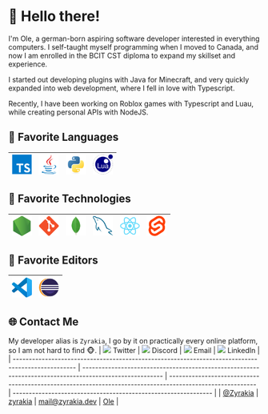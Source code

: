# 👋 Hello there!

I'm Ole, a german-born aspiring software developer interested in everything computers. I self-taught myself programming when I moved to Canada, and now I am enrolled in the BCIT CST diploma to expand my skillset and experience.

I started out developing plugins with Java for Minecraft, and very quickly expanded into web development, where I fell in love with Typescript.

Recently, I have been working on Roblox games with Typescript and Luau, while creating personal APIs with NodeJS.

## 💜 Favorite Languages

| <a href="https://typescriptlang.org"><img src="https://raw.githubusercontent.com/devicons/devicon/master/icons/typescript/typescript-original.svg" alt="Typescript" width="40" height="40" /></a> | <a href="https://java.com"><img src="https://raw.githubusercontent.com/devicons/devicon/master/icons/java/java-original.svg" alt="Java" width="40" height="40" /></a> | <a href="https://lua.org"><img src="https://raw.githubusercontent.com/devicons/devicon/master/icons/python/python-original.svg" alt="Python" width="40" height="40" /></a> | <a href="https://python.org"><img src="https://raw.githubusercontent.com/devicons/devicon/master/icons/lua/lua-original.svg" alt="Lua" width="40" height="40" /></a> |
| ------------------------------------------------------------------------------------------------------------------------------------------------------------------------------------------------- | --------------------------------------------------------------------------------------------------------------------------------------------------------------------- | -------------------------------------------------------------------------------------------------------------------------------------------------------------------------- | -------------------------------------------------------------------------------------------------------------------------------------------------------------------- |

## 💜 Favorite Technologies

| <a href="https://nodejs.org"><img src="https://raw.githubusercontent.com/devicons/devicon/master/icons/nodejs/nodejs-original.svg" alt="NodeJS" width="40" height="40" /></a> | <a href="https://git-scm.com/"><img src="https://raw.githubusercontent.com/devicons/devicon/master/icons/git/git-original.svg" alt="Git" width="40" height="40" /></a> | <a href="https://www.mongodb.com/"><img src="https://raw.githubusercontent.com/devicons/devicon/master/icons/mongodb/mongodb-original.svg" alt="MongoDB" width="40" height="40" /></a> | <a href="https://www.mysql.com/"><img src="https://raw.githubusercontent.com/devicons/devicon/master/icons/mysql/mysql-original.svg" alt="MySQL" width="40" height="40" /></a> | <a href="https://www.reactjs.org/"><img src="https://raw.githubusercontent.com/devicons/devicon/master/icons/react/react-original.svg" alt="React" width="40" height="40" /></a> | <a href="https://www.svelte.dev/"><img src="https://raw.githubusercontent.com/devicons/devicon/master/icons/svelte/svelte-original.svg" alt="Svelte" width="40" height="40" /></a> |
| ----------------------------------------------------------------------------------------------------------------------------------------------------------------------------- | ---------------------------------------------------------------------------------------------------------------------------------------------------------------------- | -------------------------------------------------------------------------------------------------------------------------------------------------------------------------------------- | ------------------------------------------------------------------------------------------------------------------------------------------------------------------------------ | -------------------------------------------------------------------------------------------------------------------------------------------------------------------------------- | ---------------------------------------------------------------------------------------------------------------------------------------------------------------------------------- |

## 💜 Favorite Editors

| <a href="https://code.visualstudio.com/"><img src="https://raw.githubusercontent.com/devicons/devicon/master/icons/vscode/vscode-original.svg" alt="VSCode" width="40" height="40" /></a> | <a href="https://eclipseide.org/"><img src="https://raw.githubusercontent.com/devicons/devicon/master/icons/eclipse/eclipse-original.svg" alt="Eclipse" width="40" height="40" /></a> |
| ----------------------------------------------------------------------------------------------------------------------------------------------------------------------------------------- | ------------------------------------------------------------------------------------------------------------------------------------------------------------------------------------- |

## 🌐 Contact Me

My developer alias is `Zyrakia`, I go by it on practically every online platform, so I am not hard to find 🐵.
| <img width="12px" src="https://cdn.iconscout.com/icon/free/png-64/twitter-87-432551.png"> Twitter | <img width="12px" src="https://cdn.iconscout.com/icon/free/png-64/discord-1863643-1581238.png"> Discord | <img width="12px" src="https://cdn.iconscout.com/icon/free/png-64/free-email-address-3-459951.png"> Email | <img width="12px" src="https://cdn.iconscout.com/icon/free/png-512/free-linkedin-logo-icon-download-in-svg-png-gif-file-formats--major-websites-set-pack-logos-icons-461814.png?f=webp&w=256"> LinkedIn |
| ------------------------------------------------------------------------------------------------- | ------------------------------------------------------------------------------------------------------- | --------------------------------------------------------------------------------------------------------- | -------------------------------------------------------------- |
| <a href="https://twitter.com/zyrakia">@Zyrakia</a> | <a href="http://discord.com/users/243522319664807937">zyrakia</a> | <a href="mailto:mail@zyrakia.dev">mail@zyrakia.dev</a> | <a href="https://www.linkedin.com/in/ole-l-60b347209/">Ole</a> |
